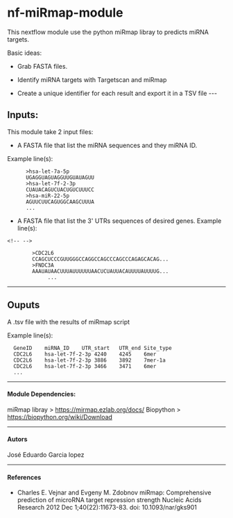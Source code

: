 # nf-miRmap-module

This nextflow module use the python miRmap libray to predicts miRNA targets.

Basic ideas:

-   Grab FASTA files.

-   Identify miRNA targets with Targetscan and miRmap

-    Create a unique identifier for each result and export it in a TSV file ---

## Inputs:

This module take 2 input files:

-   A FASTA file that list the miRNA sequences and they miRNA ID.

Example line(s):

          >hsa-let-7a-5p
          UGAGGUAGUAGGUUGUAUAGUU
          >hsa-let-7f-2-3p
          CUAUACAGUCUACUGUCUUUCC
          >hsa-miR-22-5p
          AGUUCUUCAGUGGCAAGCUUUA
          ...

-   A FASTA file that list the 3' UTRs sequences of desired genes. Example line(s):

```{=html}
<!-- -->
```
            >CDC2L6
            CCAGCUCCCGUUGGGCCAGGCCAGCCCAGCCCAGAGCACAG...
            >FNDC3A
            AAAUAUAACUUUAUUUUUUAACUCUAUUACAUUUUAUUUUG...
                 ...

------------------------------------------------------------------------

## Ouputs

A .tsv file with the results of miRmap script

Example line(s):

      GeneID    miRNA_ID    UTR_start   UTR_end Site_type
      CDC2L6    hsa-let-7f-2-3p 4240    4245    6mer
      CDC2L6    hsa-let-7f-2-3p 3886    3892    7mer-1a
      CDC2L6    hsa-let-7f-2-3p 3466    3471    6mer
      ...

------------------------------------------------------------------------

#### Module Dependencies:

miRmap libray \> <https://mirmap.ezlab.org/docs/> Biopython \> <https://biopython.org/wiki/Download>

------------------------------------------------------------------------

#### Autors

José Eduardo Garcia lopez

------------------------------------------------------------------------

#### References

-   Charles E. Vejnar and Evgeny M. Zdobnov miRmap: Comprehensive prediction of microRNA target repression strength Nucleic Acids Research 2012 Dec 1;40(22):11673-83. doi: 10.1093/nar/gks901
